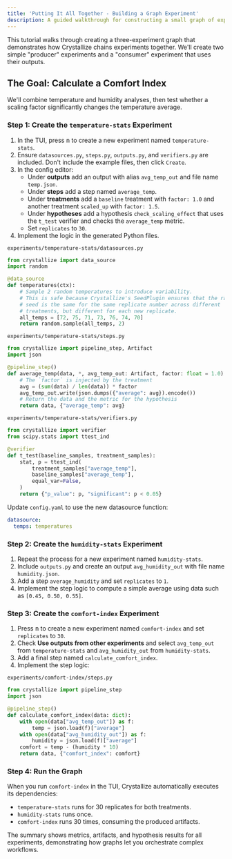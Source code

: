 ```yaml
---
title: 'Putting It All Together - Building a Graph Experiment'
description: A guided walkthrough for constructing a small graph of experiments and consuming their outputs.
---
```


This tutorial walks through creating a three-experiment graph that demonstrates how Crystallize chains experiments together. We'll create two simple "producer" experiments and a "consumer" experiment that uses their outputs.

## The Goal: Calculate a Comfort Index

We'll combine temperature and humidity analyses, then test whether a scaling factor significantly changes the temperature average.

### Step 1: Create the `temperature-stats` Experiment

1. In the TUI, press <kbd>n</kbd> to create a new experiment named `temperature-stats`.
2. Ensure `datasources.py`, `steps.py`, `outputs.py`, and `verifiers.py` are included. Don't include the example files, then click `Create`.
3. In the config editor:
   - Under **outputs** add an output with alias `avg_temp_out` and file name `temp.json`.
   - Under **steps** add a step named `average_temp`.
   - Under **treatments** add a `baseline` treatment with `factor: 1.0` and another treatment `scaled_up` with `factor: 1.5`.
   - Under **hypotheses** add a hypothesis `check_scaling_effect` that uses the `t_test` verifier and checks the `average_temp` metric.
   - Set `replicates` to `30`.
4. Implement the logic in the generated Python files.

`experiments/temperature-stats/datasources.py`

```python
from crystallize import data_source
import random

@data_source
def temperatures(ctx):
    # Sample 2 random temperatures to introduce variability.
    # This is safe because Crystallize's SeedPlugin ensures that the random
    # seed is the same for the same replicate number across different
    # treatments, but different for each new replicate.
    all_temps = [72, 75, 71, 73, 76, 74, 70]
    return random.sample(all_temps, 2)
```

`experiments/temperature-stats/steps.py`

```python
from crystallize import pipeline_step, Artifact
import json

@pipeline_step()
def average_temp(data, *, avg_temp_out: Artifact, factor: float = 1.0):
    # The `factor` is injected by the treatment
    avg = (sum(data) / len(data)) * factor
    avg_temp_out.write(json.dumps({"average": avg}).encode())
    # Return the data and the metric for the hypothesis
    return data, {"average_temp": avg}
```

`experiments/temperature-stats/verifiers.py`

```python
from crystallize import verifier
from scipy.stats import ttest_ind

@verifier
def t_test(baseline_samples, treatment_samples):
    stat, p = ttest_ind(
        treatment_samples["average_temp"],
        baseline_samples["average_temp"],
        equal_var=False,
    )
    return {"p_value": p, "significant": p < 0.05}
```

Update `config.yaml` to use the new datasource function:

```yaml
datasource:
  temps: temperatures
```

### Step 2: Create the `humidity-stats` Experiment

1. Repeat the process for a new experiment named `humidity-stats`.
2. Include `outputs.py` and create an output `avg_humidity_out` with file name `humidity.json`.
3. Add a step `average_humidity` and set `replicates` to `1`.
4. Implement the step logic to compute a simple average using data such as `[0.45, 0.50, 0.55]`.

### Step 3: Create the `comfort-index` Experiment

1. Press <kbd>n</kbd> to create a new experiment named `comfort-index` and set `replicates` to `30`.
2. Check **Use outputs from other experiments** and select `avg_temp_out` from `temperature-stats` and `avg_humidity_out` from `humidity-stats`.
3. Add a final step named `calculate_comfort_index`.
4. Implement the step logic:

`experiments/comfort-index/steps.py`

```python
from crystallize import pipeline_step
import json

@pipeline_step()
def calculate_comfort_index(data: dict):
    with open(data["avg_temp_out"]) as f:
        temp = json.load(f)["average"]
    with open(data["avg_humidity_out"]) as f:
        humidity = json.load(f)["average"]
    comfort = temp - (humidity * 10)
    return data, {"comfort_index": comfort}
```

### Step 4: Run the Graph

When you run `comfort-index` in the TUI, Crystallize automatically executes its dependencies:

- `temperature-stats` runs for 30 replicates for both treatments.
- `humidity-stats` runs once.
- `comfort-index` runs 30 times, consuming the produced artifacts.

The summary shows metrics, artifacts, and hypothesis results for all experiments, demonstrating how graphs let you orchestrate complex workflows.

